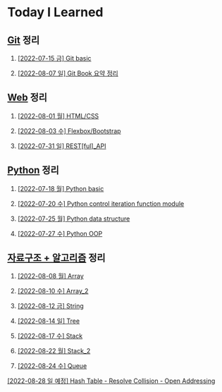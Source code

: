 # Today I Learned

## [Git](/Git) 정리

1. [[2022-07-15 금] Git basic](/Git/0715_Git_basic.md)


2. [[2022-08-07 일] Git Book 요약 정리](https://github.com/kimsixsue/CS-Study/blob/master/kimsixsue/Git_GitHub.md)


## [Web](/Web) 정리

1. [[2022-08-01 월] HTML/CSS](/Web/0801_HTML_CSS.md)

2. [[2022-08-03 수] Flexbox/Bootstrap](/Web/0803_Flexbox_Bootstrap.md)


3. [[2022-07-31 일] REST[ful]_API](https://github.com/kimsixsue/CS-Study/blob/master/kimsixsue/RESTful_API.md)


## [Python](/Python) 정리

1. [[2022-07-18 월] Python basic](/Python/0718_Python_basic.md)

2. [[2022-07-20 수] Python control iteration function module](/Python/0720_control_iteration_function_module.md)

3. [[2022-07-25 월] Python data structure](/Python/0725_data_structure.md)

4. [[2022-07-27 수] Python OOP](/Python/0727_OOP.md)


## [자료구조 + 알고리즘](/Algorithm) 정리

1. [[2022-08-08 월] Array](/Algorithm/0808_Array.md)

2. [[2022-08-10 수] Array_2](/Algorithm/0810_Array_2.md)

3. [[2022-08-12 금] String](/Algorithm/0812_String.md)

4. [[2022-08-14 일] Tree](https://github.com/kimsixsue/CS-Study/blob/master/kimsixsue/Tree.md)

5. [[2022-08-17 수] Stack](/Algorithm/0817_Stack.md)

6.  [[2022-08-22 월] Stack_2](/Algorithm/0822_Stack_2.md)

7.  [[2022-08-24 수] Queue](/Algorithm/0824_Queue.md)


[[2022-08-28 일 예정] Hash Table - Resolve Collision - Open Addressing](https://github.com/kimsixsue/CS-Study/blob/master/kimsixsue/Open_Addressing.md)
